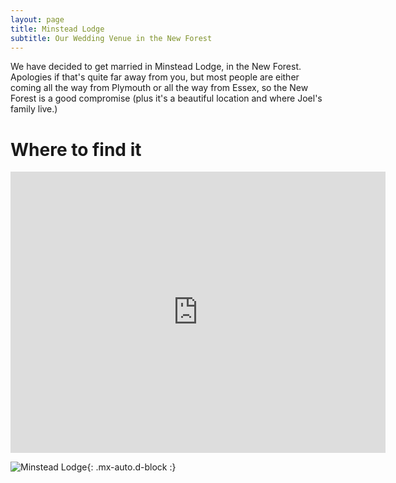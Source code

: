 ```yaml
---
layout: page
title: Minstead Lodge
subtitle: Our Wedding Venue in the New Forest
---
```


We have decided to get married in Minstead Lodge, in the New Forest. Apologies if that's quite far away from you, but most people are either coming all the way from Plymouth or all the way from Essex, so the New Forest is a good compromise (plus it's a beautiful location and where Joel's family live.)

# Where to find it

<iframe src="https://www.google.com/maps/embed?pb=!1m18!1m12!1m3!1d28467.23904250308!2d-1.59405478973078!3d50.902025525750915!2m3!1f0!2f0!3f0!3m2!1i1024!2i768!4f13.1!3m3!1m2!1s0x48738eb748686131%3A0xcd213119e4d13589!2sMinstead%20Lodge%2C%20London%20Minstead%2C%20Minstead%2C%20Lyndhurst%20SO43%207FT!5e0!3m2!1sen!2suk!4v1725114096068!5m2!1sen!2suk" width="600" height="450" style="border:0;" allowfullscreen="" loading="lazy" referrerpolicy="no-referrer-when-downgrade"></iframe>


![Minstead Lodge](https://www.minsteadlodge.org.uk/wp-content/uploads/sites/2/2024/05/Untitled-design-2024-05-09T150257.745_1.png){: .mx-auto.d-block :}